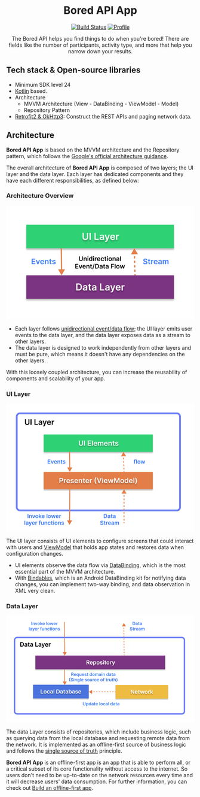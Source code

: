 <h1 align="center">Bored API App</h1>

<p align="center">
    <a href="https://github.com/jbalves/BoredApp/actions"><img alt="Build Status" src="https://github.com/jbalves/BoredApp/workflows/Android%20CI/badge.svg"/></a>
  <a href="https://github.com/jbalves"><img alt="Profile" src="https://img.shields.io/badge/github-jbalves-blue"/></a> 
</p>

<p align="center">  
The Bored API helps you find things to do when you're bored! There are fields like the number of participants, activity type, and more that help you narrow down your results.
</p>

## Tech stack & Open-source libraries
- Minimum SDK level 24
- [Kotlin](https://kotlinlang.org/) based.
- Architecture
    - MVVM Architecture (View - DataBinding - ViewModel - Model)
    - Repository Pattern
- [Retrofit2 & OkHttp3](https://github.com/square/retrofit): Construct the REST APIs and paging network data.

## Architecture
**Bored API App** is based on the MVVM architecture and the Repository pattern, which follows the [Google's official architecture guidance](https://developer.android.com/topic/architecture).

The overall architecture of **Bored API App** is composed of two layers; the UI layer and the data layer. Each layer has dedicated components and they have each different responsibilities, as defined below:

### Architecture Overview

![architecture](figure/figure1.png)

- Each layer follows [unidirectional event/data flow](https://developer.android.com/topic/architecture/ui-layer#udf); the UI layer emits user events to the data layer, and the data layer exposes data as a stream to other layers.
- The data layer is designed to work independently from other layers and must be pure, which means it doesn't have any dependencies on the other layers.

With this loosely coupled architecture, you can increase the reusability of components and scalability of your app.

### UI Layer

![architecture](figure/figure2.png)

The UI layer consists of UI elements to configure screens that could interact with users and [ViewModel](https://developer.android.com/topic/libraries/architecture/viewmodel) that holds app states and restores data when configuration changes.
- UI elements observe the data flow via [DataBinding](https://developer.android.com/topic/libraries/data-binding), which is the most essential part of the MVVM architecture.
- With [Bindables](https://github.com/skydoves/bindables), which is an Android DataBinding kit for notifying data changes, you can implement two-way binding, and data observation in XML very clean.

### Data Layer

![architecture](figure/figure3.png)

The data Layer consists of repositories, which include business logic, such as querying data from the local database and requesting remote data from the network. It is implemented as an offline-first source of business logic and follows the [single source of truth](https://en.wikipedia.org/wiki/Single_source_of_truth) principle.<br>

**Bored API App** is an offline-first app is an app that is able to perform all, or a critical subset of its core functionality without access to the internet.
So users don't need to be up-to-date on the network resources every time and it will decrease users' data consumption. For further information, you can check out [Build an offline-first app](https://developer.android.com/topic/architecture/data-layer/offline-first).